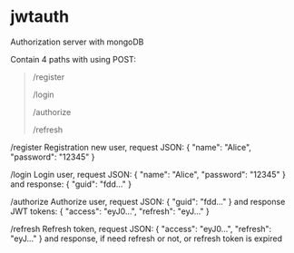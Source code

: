 # jwtauth
Authorization server with mongoDB

Contain 4 paths with using POST:
>/register
>
>/login
>
>/authorize
>
>/refresh

/register Registration new user, request JSON:
{
    "name": "Alice",
    "password": "12345"
}


/login Login user, request JSON:
{
    "name": "Alice",
    "password": "12345"
}
and response:
{
  "guid": "fdd..."
}

/authorize Authorize user, request JSON:
{
    "guid": "fdd..."
}
and response JWT tokens: 
{
  "access": "eyJ0...",
  "refresh": "eyJ..."
}

/refresh Refresh token, request JSON: 
{
  "access": "eyJ0...",
  "refresh": "eyJ..."
}
and response, if need refresh or not, or refresh token is expired
